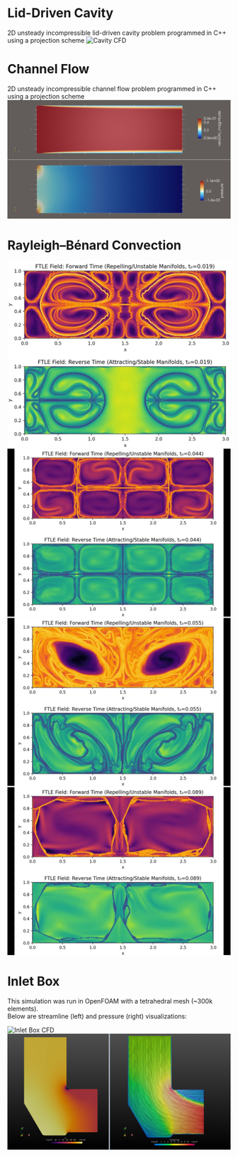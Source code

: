 # Lid-Driven Cavity
2D unsteady incompressible lid-driven cavity problem programmed in C++ using a projection scheme
![Cavity CFD](cavity-re100.png)


# Channel Flow
2D unsteady incompressible channel flow problem programmed in C++ using a projection scheme
![Channel CFD](channel-re100.png)

# Rayleigh–Bénard Convection
![RB CFD](RB.jpg)
![RB1 CFD](RB_1.jpg)
![RB2 CFD](RB_2.jpg)
![RB3 CFD](RB_3.jpg)


# Inlet Box
This simulation was run in OpenFOAM with a tetrahedral mesh (~300k elements).  
Below are streamline (left) and pressure (right) visualizations:

![Inlet Box CFD](INLET_BOX.png)
![Inlet Box CFD](INLET_BOX-CONTOURS.png)
